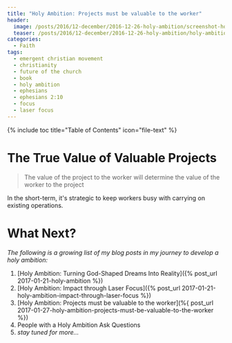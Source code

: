 ```yaml
---
title: "Holy Ambition: Projects must be valuable to the worker"
header:
  image: /posts/2016/12-december/2016-12-26-holy-ambition/screenshot-holy-ambition.jpg
  teaser: /posts/2016/12-december/2016-12-26-holy-ambition/holy-ambition.jpg
categories:
  - Faith
tags:
  - emergent christian movement
  - christianity
  - future of the church
  - book
  - holy ambition
  - ephesians
  - ephesians 2:10
  - focus
  - laser focus
---
```


{% include toc title="Table of Contents" icon="file-text" %}

# The True Value of Valuable Projects

> The value of the project to the worker will determine the value of the worker to the project

In the short-term, it's strategic to keep workers busy with carrying on existing operations.

# What Next?

*The following is a growing list of my blog posts in my journey to develop a holy ambition:*

1. [Holy Ambition: Turning God-Shaped Dreams Into Reality]({% post_url 2017-01-21-holy-ambition %})
2. [Holy Ambition: Impact through Laser Focus]({% post_url 2017-01-21-holy-ambition-impact-through-laser-focus %})
3. [Holy Ambition: Projects must be valuable to the worker](%{ post_url 2017-01-27-holy-ambition-projects-must-be-valuable-to-the-worker %})
4. People with a Holy Ambition Ask Questions
5. *stay tuned for more...*
